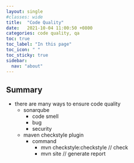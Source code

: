 ```yaml
---
layout: single
#classes: wide
title:  "Code Quality"
date:   2021-10-04 11:00:50 +0800
categories: code quality, qa
toc: true
toc_label: "In this page"
toc_icon: " "
toc_sticky: true
sidebar:
  nav: "about"
---
```


## Summary

* there are many ways to ensure code quality
  * sonarqube
    * code smell
    * bug
    * security
  * maven checkstyle plugin
    * command
      * mvn checkstyle:checkstyle // check
      * mvn site // generate report
